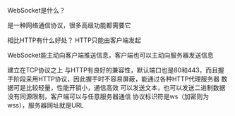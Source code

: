 WebSocket是什么？

是一种网络通信协议，很多高级功能都需要它

相比HTTP有什么好处？
HTTP只能由客户端发起

WebSocket能主动向客户端推送信息，客户端也可以主动向服务器发送信息

建立在TCP协议之上
与HTTP有良好的兼容性，默认端口也是80和443，而且握手阶段采用HTTP协议，因此握手时不容易屏蔽，能通过各种HTTP代理服务器
数据可是比较轻量，性能开销小，通信高效
可以发送文本，也可以发送二进制数据
没有同源限制，客户端可以与任意服务器通信
协议标识符是ws（加密则为wss），服务器网址就是URL